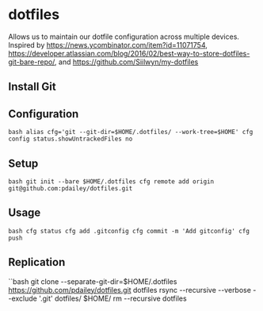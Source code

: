 # dotfiles

Allows us to maintain our dotfile configuration across multiple devices. Inspired by https://news.ycombinator.com/item?id=11071754, https://developer.atlassian.com/blog/2016/02/best-way-to-store-dotfiles-git-bare-repo/, and https://github.com/Siilwyn/my-dotfiles


## Install Git

## Configuration
``bash
alias cfg='git --git-dir=$HOME/.dotfiles/ --work-tree=$HOME'
cfg config status.showUntrackedFiles no
``

## Setup
``bash
git init --bare $HOME/.dotfiles
cfg remote add origin git@github.com:pdailey/dotfiles.git
``


## Usage
``bash
cfg status
cfg add .gitconfig
cfg commit -m 'Add gitconfig'
cfg push
``

## Replication
``bash
git clone --separate-git-dir=$HOME/.dotfiles https://github.com/pdailey/dotfiles.git dotfiles
rsync --recursive --verbose --exclude '.git' dotfiles/ $HOME/
rm --recursive dotfiles
```
